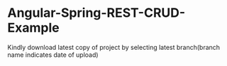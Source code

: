 # Angular-Spring-REST-CRUD-Example
Kindly download latest copy of project by selecting latest branch(branch name indicates date of upload)
